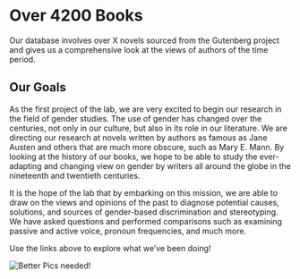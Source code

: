 # Over 4200 Books

Our database involves over X novels sourced from the Gutenberg project and gives us a comprehensive look at the views of authors of the time period.

## Our Goals

As the first project of the lab, we are very excited to begin our research in the field of gender studies. The use of gender has changed over the centuries, not only in our culture, but also in its role in our literature.  We are directing our research at novels written by authors as famous as Jane Austen and others that are much more obscure, such as Mary E. Mann. By looking at the history of our books, we hope to be able to study the ever-adapting and changing view on gender by writers all around the globe in the nineteenth and twentieth centuries.

It is the hope of the lab that by embarking on this mission, we are able to draw on the views and opinions of the past to diagnose potential causes, solutions, and sources of gender-based discrimination and stereotyping. We have asked questions and performed comparisons such as examining passive and active voice, pronoun frequencies, and much more.

Use the links above to explore what we’ve been doing!


![Better Pics needed!](http://ichef.bbci.co.uk/wwfeatures/wm/live/1280_640/images/live/p0/2v/dp/p02vdpfn.jpg "Better Picks needed!")
